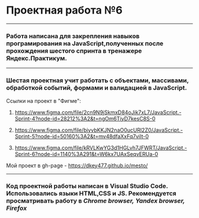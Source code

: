 # Проектная работа №6
________________________________________________________________
### Работа написана для закрепления навыков програмирования на JavaScript,полученных после прохождения шестого спринта в тренажере Яндекс.Практикум.
_______________________________________________________________
### Шестая проектная учит работать с объектами, массивами, обработкой событий, формами и валидацией в JavaScript.

Ссылки на проект в "Фигме":
1. https://www.figma.com/file/2cn9N9jSkmxD84oJik7xL7/JavaScript.-Sprint-4?node-id=28212%3A2&t=ngOm6TiyD7kesC8S-0

2. https://www.figma.com/file/bjyvbKKJN2naO0ucURl2Z0/JavaScript.-Sprint-5?node-id=50160%3A2&t=mv48dfaXxFq7viIt-0

3. https://www.figma.com/file/kRVLKwYG3d1HGLvh7JFWRT/JavaScript.-Sprint-6?node-id=1140%3A291&t=W6kx7UAxSeqvERUa-0


Мой проект в gh-page - https://dkey477.github.io/mesto/
________________________________________________________________
### Код проектной работы написан в Visual Studio Code. Использовались языки HTML,CSS и JS. Рекомендуется просматривать работу в *Chrome browser, Yandex browser, Firefox*
